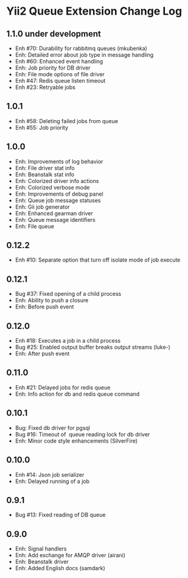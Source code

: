 Yii2 Queue Extension Change Log
===============================

## 1.1.0 under development

- Enh #70: Durability for rabbitmq queues (mkubenka)
- Enh: Detailed error about job type in message handling
- Enh #60: Enhanced event handling
- Enh: Job priority for DB driver
- Enh: File mode options of file driver
- Enh #47: Redis queue listen timeout
- Enh #23: Retryable jobs

## 1.0.1

- Enh #58: Deleting failed jobs from queue
- Enh #55: Job priority

## 1.0.0

- Enh: Improvements of log behavior
- Enh: File driver stat info
- Enh: Beanstalk stat info
- Enh: Colorized driver info actions
- Enh: Colorized verbose mode
- Enh: Improvements of debug panel
- Enh: Queue job message statuses
- Enh: Gii job generator
- Enh: Enhanced gearman driver
- Enh: Queue message identifiers
- Enh: File queue

## 0.12.2

- Enh #10: Separate option that turn off isolate mode of job execute

## 0.12.1

- Bug #37: Fixed opening of a child process
- Enh: Ability to push a closure
- Enh: Before push event

## 0.12.0

- Enh #18: Executes a job in a child process
- Bug #25: Enabled output buffer breaks output streams (luke-)
- Enh: After push event 

## 0.11.0

- Enh #21: Delayed jobs for redis queue
- Enh: Info action for db and redis queue command

## 0.10.1

- Bug: Fixed db driver for pgsql
- Bug #16: Timeout of  queue reading lock for db driver
- Enh: Minor code style enhancements (SilverFire)

## 0.10.0

- Enh #14: Json job serializer
- Enh: Delayed running of a job

## 0.9.1

- Bug #13: Fixed reading of DB queue

## 0.9.0

- Enh: Signal handlers
- Enh: Add exchange for AMQP driver (airani)
- Enh: Beanstalk driver
- Enh: Added English docs (samdark)
